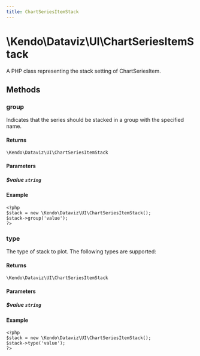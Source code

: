 ```yaml
---
title: ChartSeriesItemStack
---
```


# \Kendo\Dataviz\UI\ChartSeriesItemStack

A PHP class representing the stack setting of ChartSeriesItem.


## Methods

### group
Indicates that the series should be stacked in a group with the specified name.

#### Returns
`\Kendo\Dataviz\UI\ChartSeriesItemStack`

#### Parameters

##### $value `string`



#### Example 
    <?php
    $stack = new \Kendo\Dataviz\UI\ChartSeriesItemStack();
    $stack->group('value');
    ?>

### type
The type of stack to plot. The following types are supported:

#### Returns
`\Kendo\Dataviz\UI\ChartSeriesItemStack`

#### Parameters

##### $value `string`



#### Example 
    <?php
    $stack = new \Kendo\Dataviz\UI\ChartSeriesItemStack();
    $stack->type('value');
    ?>


